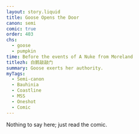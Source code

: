 ```yaml
---
layout: story.liquid
title: Goose Opens the Door
canon: semi
comic: true
order: 403
chs:
  - goose
  - pumpkin
time: Before the events of A Nuke from Moreland
titlezh: 白鹅敲敲门
summary: Goose exerts her authority.
myTags:
  - Semi-canon
  - Bauhinia
  - Coastline
  - MSS
  - Oneshot
  - Comic
---
```


Nothing to say here; just read the comic.
